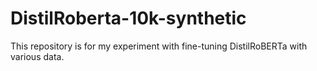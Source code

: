 # DistilRoberta-10k-synthetic
This repository is for my experiment with fine-tuning DistilRoBERTa with various data.
